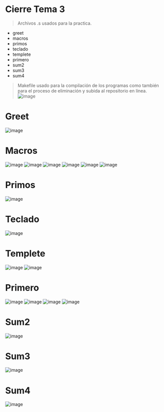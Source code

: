 # Cierre Tema 3

> Archivos .s usados para la practica.

- greet
- macros
- primos
- teclado
- templete
- primero
- sum2
- sum3
- sum4

> Makefile usado para la compilación de los programas como también para el proceso de eliminación y subida al repositorio en línea.
![image](https://user-images.githubusercontent.com/82748051/169910800-75049151-2413-4258-8e9f-12286ee83d56.png)

# Greet
![image](https://user-images.githubusercontent.com/82748051/169909902-01648605-26b2-4639-9c78-68adbf83d9f7.png)

# Macros
![image](https://user-images.githubusercontent.com/82748051/169910072-9ffcce60-dc9b-48e8-ba5f-87dc5c5c1e95.png)
![image](https://user-images.githubusercontent.com/82748051/169910089-028a029e-ffda-4609-9244-45878986dd5a.png)
![image](https://user-images.githubusercontent.com/82748051/169910112-32b300f4-82b3-4eaf-ab12-c92e7830d80d.png)
![image](https://user-images.githubusercontent.com/82748051/169910141-7cd4030f-b8ed-45b4-b51f-a70169486a26.png)
![image](https://user-images.githubusercontent.com/82748051/169910162-084e9edd-437c-439b-be81-8a36c73a2673.png)
![image](https://user-images.githubusercontent.com/82748051/169910173-c25c9a70-7544-471a-992d-294948f1b4b6.png)

# Primos
![image](https://user-images.githubusercontent.com/82748051/169910225-cbf796ce-063e-4965-b041-917785f000fe.png)

# Teclado
![image](https://user-images.githubusercontent.com/82748051/169910255-dc6b8f7e-24d1-4bac-9853-211eae4a130e.png)

# Templete
![image](https://user-images.githubusercontent.com/82748051/169910330-9f9db5b9-655c-41ef-99ef-5dd510079fd6.png)
![image](https://user-images.githubusercontent.com/82748051/169910361-a2409004-a3a4-45f4-9079-95f52629d875.png)

# Primero
![image](https://user-images.githubusercontent.com/82748051/169910436-bb272c79-8121-4b81-84dc-ed10f2141c22.png)
![image](https://user-images.githubusercontent.com/82748051/169910473-7ca37a9f-57e5-48df-8997-38b9c84fd205.png)
![image](https://user-images.githubusercontent.com/82748051/169910486-14c9b43a-3225-4bc1-aac4-6f845406468b.png)
![image](https://user-images.githubusercontent.com/82748051/169910525-5564847d-106e-4c90-8e60-5ec79b513da0.png)

# Sum2
![image](https://user-images.githubusercontent.com/82748051/169910549-daa52518-f3bc-4c14-8b9e-e558d51a6e81.png)

# Sum3
![image](https://user-images.githubusercontent.com/82748051/169910588-cb170a6d-def2-4eca-aac4-133965bc8562.png)
  
# Sum4
![image](https://user-images.githubusercontent.com/82748051/169910628-69238c05-0c17-4403-bf71-974c7b19ec31.png)
